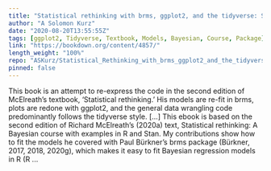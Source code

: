 ```yaml
---
title: "Statistical rethinking with brms, ggplot2, and the tidyverse: Second edition"
author: "A Solomon Kurz"
date: "2020-08-20T13:55:55Z"
tags: [ggplot2, Tidyverse, Textbook, Models, Bayesian, Course, Package]
link: "https://bookdown.org/content/4857/"
length_weight: "100%"
repo: "ASKurz/Statistical_Rethinking_with_brms_ggplot2_and_the_tidyverse_2_ed"
pinned: false
---
```


This book is an attempt to re-express the code in the second edition of McElreath’s textbook, ‘Statistical rethinking.’ His models are re-fit in brms, plots are redone with ggplot2, and the general data wrangling code predominantly follows the tidyverse style. [...] This ebook is based on the second edition of Richard McElreath’s (2020a) text, Statistical rethinking: A Bayesian course with examples in R and Stan. My contributions show how to fit the models he covered with Paul Bürkner’s brms package (Bürkner, 2017, 2018, 2020g), which makes it easy to fit Bayesian regression models in R (R ...
